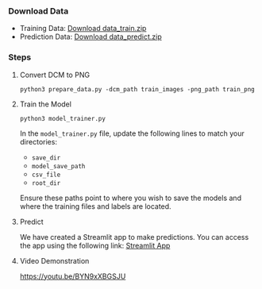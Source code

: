 ### Download Data

-   Training Data: [Download data_train.zip](https://drive.google.com/file/d/1CrWEE5tPOS_TIS8j0oz-FlxLeFrcip6u/view?usp=sharing)
-   Prediction Data: [Download data_predict.zip](https://drive.google.com/file/d/1KfeCf_UwwJxIKS4vfC8erXed-Yi3--Bq/view?usp=sharing)

### Steps

1.  Convert DCM to PNG

    `python3 prepare_data.py -dcm_path train_images -png_path train_png`

2.  Train the Model

    `python3 model_trainer.py`

    In the `model_trainer.py` file, update the following lines to match your directories:

    -   `save_dir`
    -   `model_save_path`
    -   `csv_file`
    -   `root_dir`

    Ensure these paths point to where you wish to save the models and where the training files and labels are located.

3.  Predict

    We have created a Streamlit app to make predictions. You can access the app using the following link: [Streamlit App](https://machine-learning-techniques-proyecto.streamlit.app/)


4.  Video Demonstration

    https://youtu.be/BYN9xXBGSJU
